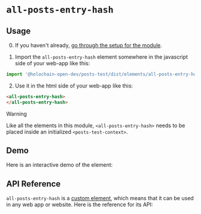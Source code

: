# `all-posts-entry-hash`

## Usage

0. If you haven't already, [go through the setup for the module](/setup).

1. Import the `all-posts-entry-hash` element somewhere in the javascript side of your web-app like this:

```js
import '@holochain-open-dev/posts-test/dist/elements/all-posts-entry-hash.js'
```

2. Use it in the html side of your web-app like this:

```html
<all-posts-entry-hash>
</all-posts-entry-hash>
```

> [!WARNING]
> Like all the elements in this module, `<all-posts-entry-hash>` needs to be placed inside an initialized `<posts-test-context>`.

## Demo

Here is an interactive demo of the element:

<element-demo>
</element-demo>

<script setup>
import { onMounted } from "vue";
import { PostsTestZomeMock, samplePost } from "@holochain-open-dev/posts-test/dist/mocks.js";
import { PostsTestStore, PostsTestClient } from "@holochain-open-dev/posts-test";
import { decodeHashFromBase64 } from '@holochain/client';
import { render, html } from "lit";

onMounted(async () => {
  // Elements need to be imported on the client side, not the SSR side
  // Reference: https://vitepress.dev/guide/ssr-compat#importing-in-mounted-hook
  await import('@api-viewer/docs/lib/api-docs.js');
  await import('@api-viewer/demo/lib/api-demo.js');
  await import('@holochain-open-dev/posts-test/dist/elements/posts-test-context.js');
  await import('@holochain-open-dev/posts-test/dist/elements/all-posts-entry-hash.js');

  const mock = new PostsTestZomeMock();
  const client = new PostsTestClient(mock);

  const post = await samplePost(client);

  const record = await mock.create_post(post);

  const store = new PostsTestStore(client);
  
  render(html`
    <posts-test-context .store=${store}>
      <api-demo src="custom-elements.json" only="all-posts-entry-hash" exclude-knobs="store">
        <template data-element="all-posts-entry-hash" data-target="host">
          <all-posts-entry-hash ></all-posts-entry-hash>
        </template>
      </api-demo>
    </posts-test-context>
  `, document.querySelector('element-demo'))
  })


</script>

## API Reference

`all-posts-entry-hash` is a [custom element](https://web.dev/articles/custom-elements-v1), which means that it can be used in any web app or website. Here is the reference for its API:

<api-docs src="custom-elements.json" only="all-posts-entry-hash">
</api-docs>
